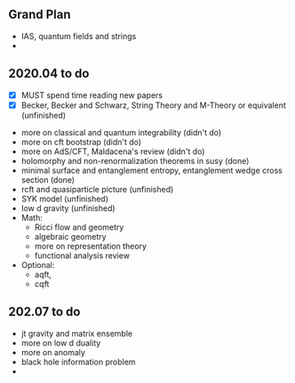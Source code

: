 ## Grand Plan

* IAS, quantum fields and strings
*


## 2020.04 to do 

- [x] MUST spend time reading new papers 
- [x] Becker, Becker and Schwarz, String Theory and M-Theory or equivalent (unfinished)
* more on classical and quantum integrability (didn't do)
* more on cft bootstrap (didn't do)
* more on AdS/CFT, Maldacena's review (didn't do)
* holomorphy and non-renormalization theorems in susy (done)
* minimal surface and entanglement entropy, entanglement wedge cross section (done)
* rcft and quasiparticle picture (unfinished)
* SYK model (unfinished)
* low d gravity (unfinished)
* Math:
  * Ricci flow and geometry
  * algebraic geometry
  * more on representation theory
  * functional analysis review
* Optional: 
  * aqft,
  * cqft 



## 202.07 to do

* jt gravity and matrix ensemble
* more on low d duality
* more on anomaly
* black hole information problem
* 